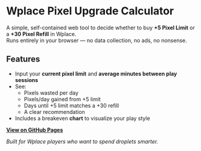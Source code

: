 # Wplace Pixel Upgrade Calculator

A simple, self-contained web tool to decide whether to buy **+5 Pixel Limit** or a **+30 Pixel Refill** in Wplace.  
Runs entirely in your browser — no data collection, no ads, no nonsense.

##  Features
- Input your **current pixel limit** and **average minutes between play sessions**
- See:
  - Pixels wasted per day
  - Pixels/day gained from +5 limit
  - Days until +5 limit matches a +30 refill
  - A clear recommendation
- Includes a breakeven **chart** to visualize your play style

[**View on GitHub Pages**](https://freexfox.github.io/wplace-limit-vs-refill/)


*Built for Wplace players who want to spend droplets smarter.*
